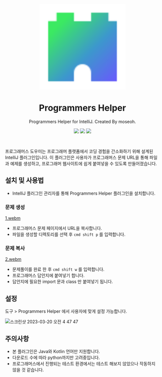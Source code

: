 <div align="center">
    <a href="https://plugins.jetbrains.com/plugin/21278-programmers-helper">
        <img src="./src/main/resources/META-INF/pluginIcon.svg" width="280" height="280" alt="logo"/>
    </a>
</div>
<h1 align="center">Programmers Helper</h1>
<p align="center">Programmers Helper for IntelliJ. Created By moseoh.</p>

<p align="center"> 
<a href="https://plugins.jetbrains.com/plugin/21278-programmers-helper"><img src="https://img.shields.io/jetbrains/plugin/v/21278-programmers-helper?style=flat-square"></a>
<a href="https://plugins.jetbrains.com/plugin/21278-programmers-helper"><img src="https://img.shields.io/jetbrains/plugin/r/stars/21278-programmers-helper?style=flat-square"></a>
<a href="https://plugins.jetbrains.com/plugin/21278-programmers-helper"><img src="https://img.shields.io/jetbrains/plugin/d/21278-programmers-helper?style=flat-square"></a>
</p>
<br>

프로그래머스 도우미는 프로그래머 플랫폼에서 코딩 경험을 간소화하기 위해 설계된 IntelliJ 플러그인입니다. 이 플러그인은 사용자가 프로그래머스 문제 URL을 통해 파일과 예제를 생성하고, 프로그래머 웹사이트에 쉽게 붙여넣을 수 있도록 만들어졌습니다.

## 설치 및 사용법

- IntelliJ 플러그인 관리자를 통해 Programmers Helper 플러그인을 설치합니다.

### 문제 생성

[1.webm](https://user-images.githubusercontent.com/45132207/230555218-bfc602ef-b9a3-490d-a70d-d55388f94516.webm)

- 프로그래머스 문제 페이지에서 URL을 복사합니다.
- 파일을 생성할 디렉토리를 선택 후 `cmd shift p` 를 입력합니다.

### 문제 복사

[2.webm](https://user-images.githubusercontent.com/45132207/230555224-5f5ac305-a449-4f65-a8f4-56e398b759ee.webm)


- 문제풀이를 완료 한 후 `cmd shift w` 를 입력합니다.
- 프로그래머스 답안지에 붙여넣기 합니다.
- 답안지에 필요한 import 문과 class 만 붙여넣기 됩니다.

## 설정

도구 > Programmers Helper 에서 사용자에 맞게 설정 가능합니다.

<img width="1109" alt="스크린샷 2023-03-20 오전 4 47 47" src="https://user-images.githubusercontent.com/45132207/226205169-aa79e50d-61cd-4859-844f-5973f6a99d27.png">

## 주의사항

- 본 플러그인은 Java와 Kotlin 언어만 지원합니다.
- 다운로드 수에 따라 python까지만 고려중입니다.
- 프로그래머스에서 진행되는 테스트 환경에서는 테스트 해보지 않았으나 작동하지 않을 것 같습니다.
